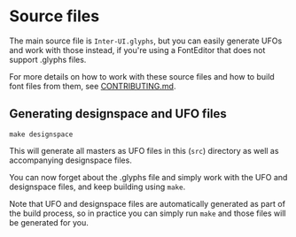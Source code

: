 # Source files

The main source file is `Inter-UI.glyphs`, but you can easily generate
UFOs and work with those instead, if you're using a FontEditor that does
not support .glyphs files.

For more details on how to work with these source files and how to build
font files from them, see [CONTRIBUTING.md](CONTRIBUTING.md).

## Generating designspace and UFO files

```
make designspace
```

This will generate all masters as UFO files in this (`src`) directory as well
as accompanying designspace files.

You can now forget about the .glyphs file and simply work with the UFO and
designspace files, and keep building using `make`.

Note that UFO and designspace files are automatically generated as part of
the build process, so in practice you can simply run `make` and those files
will be generated for you.

